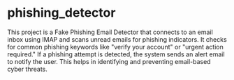 # phishing_detector

This project is a Fake Phishing Email Detector that connects to an email inbox using IMAP and scans unread emails for phishing indicators. 
It checks for common phishing keywords like "verify your account" or "urgent action required."
If a phishing attempt is detected, the system sends an alert email to notify the user. 
This helps in identifying and preventing email-based cyber threats.
